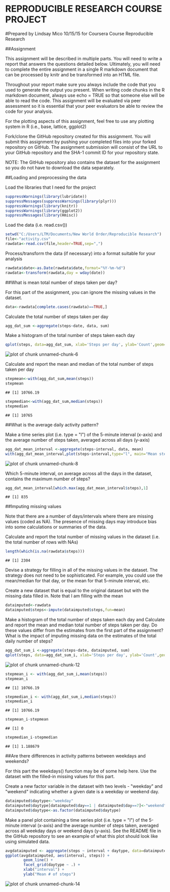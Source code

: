 REPRODUCIBLE RESEARCH COURSE PROJECT
=================================================================

#Prepared by Lindsay Mico 10/15/15 for Coursera Course Reproducible Research

##Assignment

This assignment will be described in multiple parts. You will need to write a report that answers the questions detailed below. Ultimately, you will need to complete the entire assignment in a single R markdown document that can be processed by knitr and be transformed into an HTML file.

Throughout your report make sure you always include the code that you used to generate the output you present. When writing code chunks in the R markdown document, always use echo = TRUE so that someone else will be able to read the code. This assignment will be evaluated via peer assessment so it is essential that your peer evaluators be able to review the code for your analysis.

For the plotting aspects of this assignment, feel free to use any plotting system in R (i.e., base, lattice, ggplot2)

Fork/clone the GitHub repository created for this assignment. You will submit this assignment by pushing your completed files into your forked repository on GitHub. The assignment submission will consist of the URL to your GitHub repository and the SHA-1 commit ID for your repository state.

NOTE: The GitHub repository also contains the dataset for the assignment so you do not have to download the data separately.

##Loading and preprocessing the data

Load the libraries that I need for the project

```r
suppressWarnings(library(lubridate))
suppressMessages(suppressWarnings(library(plyr)))
suppressWarnings(library(knitr))
suppressWarnings(library(ggplot2))
suppressMessages(library(Hmisc))
```

Load the data (i.e. read.csv())

```r
setwd("C:/Users/LTM/Documents/New World Order/Reproducible Research")
file<-"activity.csv"
rawdata<-read.csv(file,header=TRUE,sep=",")
```

Process/transform the data (if necessary) into a format suitable for your analysis

```r
rawdata$date<-as.Date(rawdata$date,format="%Y-%m-%d")
rawdata<-transform(rawdata,day = wday(date))
```

##What is mean total number of steps taken per day?

For this part of the assignment, you can ignore the missing values in the dataset.

```r
data<-rawdata[complete.cases(rawdata)==TRUE,]
```

Calculate the total number of steps taken per day

```r
agg_dat_sum <-aggregate(steps~date, data, sum)
```

Make a histogram of the total number of steps taken each day

```r
qplot(steps, data=agg_dat_sum, xlab='Steps per day', ylab='Count',geom="histogram",binwidth=500)
```

![plot of chunk unnamed-chunk-6](figure/unnamed-chunk-6-1.png) 

Calculate and report the mean and median of the total number of steps taken per day

```r
stepmean<-with(agg_dat_sum,mean(steps))
stepmean
```

```
## [1] 10766.19
```

```r
stepmedian<-with(agg_dat_sum,median(steps))
stepmedian
```

```
## [1] 10765
```

##What is the average daily activity pattern?

Make a time series plot (i.e. type = "l") of the 5-minute interval (x-axis) and the average number of steps taken, averaged across all days (y-axis)

```r
agg_dat_mean_interval <-aggregate(steps~interval, data, mean)
with(agg_dat_mean_interval,plot(steps~interval,type="l", main="Mean steps taken per 5 minute interval"))
```

![plot of chunk unnamed-chunk-8](figure/unnamed-chunk-8-1.png) 

Which 5-minute interval, on average across all the days in the dataset, contains the maximum number of steps?

```r
agg_dat_mean_interval[which.max(agg_dat_mean_interval$steps),1]
```

```
## [1] 835
```

##Imputing missing values

Note that there are a number of days/intervals where there are missing values (coded as NA). The presence of missing days may introduce bias into some calculations or summaries of the data.

Calculate and report the total number of missing values in the dataset (i.e. the total number of rows with NAs)

```r
length(which(is.na(rawdata$steps)))
```

```
## [1] 2304
```

Devise a strategy for filling in all of the missing values in the dataset. The strategy does not need to be sophisticated. For example, you could use the mean/median for that day, or the mean for that 5-minute interval, etc.

Create a new dataset that is equal to the original dataset but with the missing data filled in. 
Note that I am filling with the mean

```r
dataimputed<-rawdata
dataimputed$steps<-impute(dataimputed$steps,fun=mean)
```

Make a histogram of the total number of steps taken each day and Calculate and report the mean and median total number of steps taken per day. Do these values differ from the estimates from the first part of the assignment? What is the impact of imputing missing data on the estimates of the total daily number of steps?

```r
agg_dat_sum_i <-aggregate(steps~date, dataimputed, sum)
qplot(steps, data=agg_dat_sum_i, xlab='Steps per day', ylab='Count',geom="histogram",binwidth=500)
```

![plot of chunk unnamed-chunk-12](figure/unnamed-chunk-12-1.png) 

```r
stepmean_i <- with(agg_dat_sum_i,mean(steps))
stepmean_i
```

```
## [1] 10766.19
```

```r
stepmedian_i <- with(agg_dat_sum_i,median(steps))
stepmedian_i
```

```
## [1] 10766.19
```

```r
stepmean_i-stepmean
```

```
## [1] 0
```

```r
stepmedian_i-stepmedian
```

```
## [1] 1.188679
```

##Are there differences in activity patterns between weekdays and weekends?

For this part the weekdays() function may be of some help here. Use the dataset with the filled-in missing values for this part.

Create a new factor variable in the dataset with two levels - "weekday" and "weekend" indicating whether a given date is a weekday or weekend day.

```r
dataimputed$daytype<-"weekday"
dataimputed$daytype[dataimputed$day==1 | dataimputed$day==7]<-"weekend"
dataimputed$daytype<-as.factor(dataimputed$daytype)
```

Make a panel plot containing a time series plot (i.e. type = "l") of the 5-minute interval (x-axis) and the average number of steps taken, averaged across all weekday days or weekend days (y-axis). See the README file in the GitHub repository to see an example of what this plot should look like using simulated data.

```r
avgdataimputed <- aggregate(steps ~ interval + daytype, data=dataimputed, mean)
ggplot(avgdataimputed, aes(interval, steps)) + 
        geom_line() + 
        facet_grid(daytype ~ .) +
        xlab("interval") + 
        ylab("Mean # of steps")
```

![plot of chunk unnamed-chunk-14](figure/unnamed-chunk-14-1.png) 


